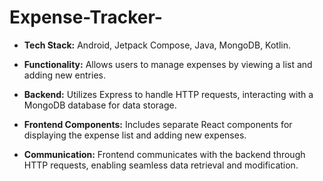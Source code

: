 # Expense-Tracker-

- **Tech Stack:** Android, Jetpack Compose, Java, MongoDB, Kotlin.

- **Functionality:** Allows users to manage expenses by viewing a list and adding new entries.

- **Backend:** Utilizes Express to handle HTTP requests, interacting with a MongoDB database for data storage.

- **Frontend Components:** Includes separate React components for displaying the expense list and adding new expenses.

- **Communication:** Frontend communicates with the backend through HTTP requests, enabling seamless data retrieval and modification.

